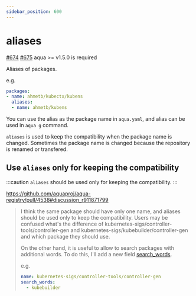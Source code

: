```yaml
---
sidebar_position: 600
---
```


# aliases

[#674](https://github.com/aquaproj/aqua/pull/674) [#675](https://github.com/aquaproj/aqua/pull/675) aqua >= v1.5.0 is required

Aliases of packages.

e.g.

```yaml
packages:
- name: ahmetb/kubectx/kubens
  aliases:
  - name: ahmetb/kubens
```

You can use the alias as the package name in `aqua.yaml`, and alias can be used in `aqua g` command.

`aliases` is used to keep the compatibility when the package name is changed.
Sometimes the package name is changed because the repository is renamed or transfered.

## Use `aliases` only for keeping the compatibility

:::caution
`aliases` should be used only for keeping the compatibility.
:::

https://github.com/aquaproj/aqua-registry/pull/4538#discussion_r911871799

> I think the same package should have only one name, and aliases should be used only to keep the compatibility.
> Users may be confused what's the difference of kubernetes-sigs/controller-tools/controller-gen and kubernetes-sigs/kubebuilder/controller-gen and which package they should use.
> 
> On the other hand, it is useful to allow to search packages with additional words.
> To do this, I'll add a new field [search_words](search-words).
> 
> e.g.
> 
> ```yaml
> name: kubernetes-sigs/controller-tools/controller-gen
> search_words:
>   - kubebuilder
> ```
